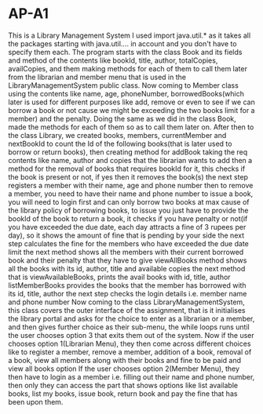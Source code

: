 # AP-A1
This is a Library Management System
I used import java.util.* as it takes all the packages starting with java.util.... in account and you don't have to specify them each.
The program starts with the class Book and its fields and method of the contents like bookId, title, author, totalCopies, availCopies, and them making methods for each of them to call them later from the librarian and member menu that is used in the LibraryManagementSystem public class.
Now coming to Member class using the contents like name, age, phoneNumber, borrowedBooks(which later is used for different purposes like add, remove or even to see if we can borrow a book or not cause we might be exceeding the two books limit for a member) and the penalty. Doing the same as we did in the class Book, made the methods for each of them so as to call them later on.
After then to the class Library, we created books, members, currentMember and nextBookId to count the Id of the following books(that is later used to borrow or return books), 
then creating method for addBook taking the req contents like name, author and copies that the librarian wants to add
then a method for the removal of books that requires bookId for it, this checks if the book is present or not, if yes then it removes the book(s)
the next step registers a member with their name, age and phone number 
then to remove a member, you need to have their name and phone number 
to issue a book, you will need to login first and can only borrow two books at max cause of the library policy of borrowing books, to issue you just have to provide the bookId of the book
to return a book, it checks if you have penalty or not(if you have exceeded the due date, each day attracts a fine of 3 rupees per day), so it shows the amount of fine that is pending by your side 
the next step calculates the fine for the members who have exceeded the due date limit
the next method shows all the members with their current borrowed book and their penalty that they have to give
viewAllBooks method shows all the books with its id, author, title and available copies
the next method that is viewAvailableBooks, prints the avail books with id, title, author
listMemberBooks provides the books that the member has borrowed with its id, title, author 
the next step checks the login details i.e. member name and phone number 
Now coming to the class LibraryManagementSystem, this class covers the outer interface of the assignment, that is it initialises the library portal and asks for the choice to enter as a librarian or a member, and then gives further choice as their sub-menu, the while loops runs until the user chooses option 3 that exits them out of the system.
Now if the user chooses option 1(Librarian Menu), they then come across different choices like to register a member, remove a member, addition of a book, removal of a book, view all members along with their books and fine to be paid and view all books option
If the user chooses option 2(Member Menu), they then have to login as a member i.e. filling out their name and phone number, then only they can access the part that shows options like list available books, list my books, issue book, return book and pay the fine that has been upon them.
